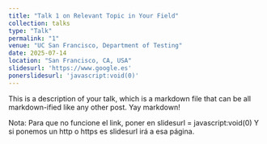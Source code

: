 ```yaml
---
title: "Talk 1 on Relevant Topic in Your Field"
collection: talks
type: "Talk"
permalink: "1"
venue: "UC San Francisco, Department of Testing"
date: 2025-07-14
location: "San Francisco, CA, USA"
slidesurl: 'https://www.google.es'
ponerslidesurl: 'javascript:void(0)'
---
```


This is a description of your talk, which is a markdown file that can be all markdown-ified like any other post. Yay markdown!    

Nota:
Para que no funcione el link, poner en slidesurl = javascript:void(0)
Y si ponemos un http o https es slidesurl irá a esa página.

